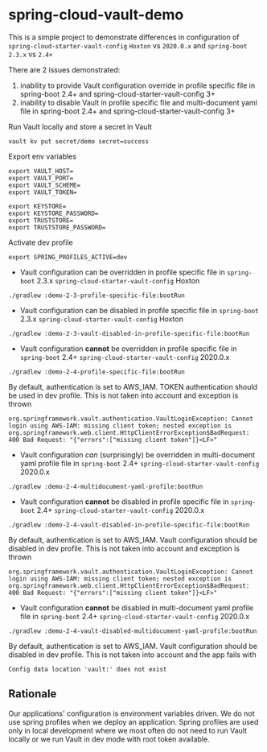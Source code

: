 # spring-cloud-vault-demo

This is a simple project to demonstrate differences in configuration of `spring-cloud-starter-vault-config` `Hoxton` vs `2020.0.x` and `spring-boot` `2.3.x` vs `2.4+` 

There are 2 issues demonstrated:
1. inability to provide Vault configuration override in profile specific file in spring-boot 2.4+ and spring-cloud-starter-vault-config 3+
2. inability to disable Vault in profile specific file and multi-document yaml file in spring-boot 2.4+ and spring-cloud-starter-vault-config 3+

Run Vault locally and store a secret in Vault
```
vault kv put secret/demo secret=success 
```
Export env variables
```
export VAULT_HOST=
export VAULT_PORT=
export VAULT_SCHEME=
export VAULT_TOKEN=

export KEYSTORE=
export KEYSTORE_PASSWORD=
export TRUSTSTORE=
export TRUSTSTORE_PASSWORD=
```
Activate dev profile
```
export SPRING_PROFILES_ACTIVE=dev
```

- Vault configuration can be overridden in profile specific file in `spring-boot` 2.3.x `spring-cloud-starter-vault-config` Hoxton
```
./gradlew :demo-2-3-profile-specific-file:bootRun
```

- Vault configuration can be disabled in profile specific file in `spring-boot` 2.3.x `spring-cloud-starter-vault-config` Hoxton
```
./gradlew :demo-2-3-vault-disabled-in-profile-specific-file:bootRun
```

- Vault configuration **cannot** be overridden in profile specific file in `spring-boot` 2.4+ `spring-cloud-starter-vault-config` 2020.0.x

```
./gradlew :demo-2-4-profile-specific-file:bootRun
```

By default, authentication is set to AWS_IAM. TOKEN authentication should be used in dev profile. This is not taken into account and exception is thrown
```
org.springframework.vault.authentication.VaultLoginException: Cannot login using AWS-IAM: missing client token; nested exception is org.springframework.web.client.HttpClientErrorException$BadRequest: 400 Bad Request: "{"errors":["missing client token"]}<LF>"
```

- Vault configuration *can* (surprisingly) be overridden in multi-document yaml profile file in `spring-boot` 2.4+ `spring-cloud-starter-vault-config` 2020.0.x
```
./gradlew :demo-2-4-multidocument-yaml-profile:bootRun
```

- Vault configuration **cannot** be disabled in profile specific file in `spring-boot` 2.4+ `spring-cloud-starter-vault-config` 2020.0.x
```
./gradlew :demo-2-4-vault-disabled-in-profile-specific-file:bootRun
```

By default, authentication is set to AWS_IAM. Vault configuration should be disabled in dev profile. This is not taken into account and exception is thrown
```
org.springframework.vault.authentication.VaultLoginException: Cannot login using AWS-IAM: missing client token; nested exception is org.springframework.web.client.HttpClientErrorException$BadRequest: 400 Bad Request: "{"errors":["missing client token"]}<LF>"
```

- Vault configuration **cannot** be disabled in multi-document yaml profile file in `spring-boot` 2.4+ `spring-cloud-starter-vault-config` 2020.0.x

```
./gradlew :demo-2-4-vault-disabled-multidocument-yaml-profile:bootRun
```

By default, authentication is set to AWS_IAM. Vault configuration should be disabled in dev profile. This is not taken into account and the app fails with
```
Config data location 'vault:' does not exist
```

## Rationale 

Our applications' configuration is environment variables driven. We do not use spring profiles when we deploy an application. Spring profiles are used only in local development where we most often do not need to run Vault locally or we run Vault in dev mode with root token available.


